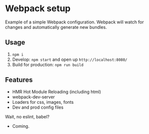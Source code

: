 # Webpack setup

Example of a simple Webpack configuration. Webpack will watch for changes and automatically generate new bundles.

## Usage

1. `npm i`
2. Develop: `npm start` and open up `http://localhost:8080/`
3. Build for production: `npm run build`

## Features
+ HMR Hot Module Reloading (including html)
+ webpack-dev-server
+ Loaders for css, images, fonts
+ Dev and prod config files

Wait, no eslint, babel?
+ Coming.
